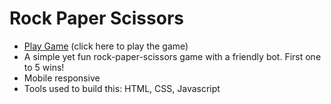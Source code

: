 # Rock Paper Scissors
- [Play Game](https://rock-paper-scissors-game-sage.vercel.app/) (click here to play the game)
- A simple yet fun rock-paper-scissors game with a friendly bot. First one to 5 wins!
- Mobile responsive
- Tools used to build this: HTML, CSS, Javascript
